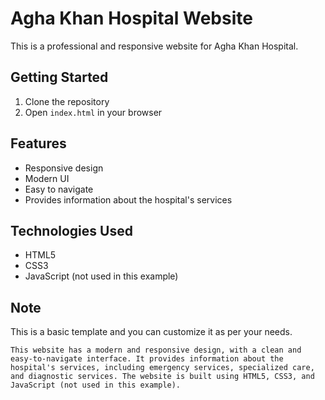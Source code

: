 Agha Khan Hospital Website
==========================

This is a professional and responsive website for Agha Khan Hospital.

Getting Started
---------------

1. Clone the repository
2. Open `index.html` in your browser

Features
--------

* Responsive design
* Modern UI
* Easy to navigate
* Provides information about the hospital's services

Technologies Used
-----------------

* HTML5
* CSS3
* JavaScript (not used in this example)

Note
----

This is a basic template and you can customize it as per your needs.
```
This website has a modern and responsive design, with a clean and easy-to-navigate interface. It provides information about the hospital's services, including emergency services, specialized care, and diagnostic services. The website is built using HTML5, CSS3, and JavaScript (not used in this example).